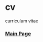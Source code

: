 # cv
curriculum vitae
### [Main Page](https://github.com/ericwang1998/cv/blob/main/Playing%20with%20VS/index.html)
